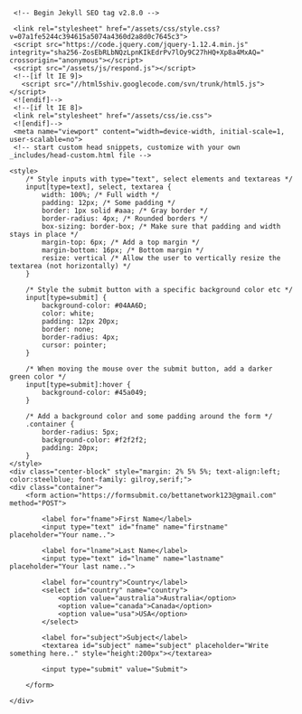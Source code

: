 <!-- 
  _layouts/default.html
  customization to original Midnight theme 
  found through GitHub Pages Themes
 -->
 <style> @import url('https://fonts.googleapis.com/css2?family=Oswald:wght@700&family=Source+Sans+Pro:wght@200;700&display=swap'); </style>
 <html lang="en-US">
   <head>
     <meta charset="utf-8">
     <meta http-equiv="X-UA-Compatible" content="IE=edge">
 
     <!-- Begin Jekyll SEO tag v2.8.0 -->
 <title>Crime Busters Revival | Crime Busters Project</title>
 <meta name="generator" content="Jekyll v3.9.2" />
 <meta property="og:title" content="Crime Busters Revival" />
 <meta property="og:locale" content="en_US" />
 <meta name="description" content="Crime Busters Project" />
 <meta property="og:description" content="Crime Busters Project" />
 <link rel="canonical" href="http://localhost:4000/frq4.html" />
 <meta property="og:url" content="http://localhost:4000/frq4.html" />
 <meta property="og:site_name" content="Crime Busters Revival" />
 <meta property="og:type" content="website" />
 <meta name="twitter:card" content="summary" />
 <meta property="twitter:title" content="Crime Busters Revival" />
 <script type="application/ld+json">
 {"@context":"https://schema.org","@type":"WebPage","description":"Crime Busters Project","headline":"Crime Busters Revival","url":"http://localhost:4000/frq4.html"}</script>
 <!-- End Jekyll SEO tag -->
 
     <link rel="stylesheet" href="/assets/css/style.css?v=07a1fe5244c394615a5074a4360d2a8d0c7645c3">
     <script src="https://code.jquery.com/jquery-1.12.4.min.js" integrity="sha256-ZosEbRLbNQzLpnKIkEdrPv7lOy9C27hHQ+Xp8a4MxAQ=" crossorigin="anonymous"></script>
     <script src="/assets/js/respond.js"></script>
     <!--[if lt IE 9]>
       <script src="//html5shiv.googlecode.com/svn/trunk/html5.js"></script>
     <![endif]-->
     <!--[if lt IE 8]>
     <link rel="stylesheet" href="/assets/css/ie.css">
     <![endif]-->
     <meta name="viewport" content="width=device-width, initial-scale=1, user-scalable=no">
     <!-- start custom head snippets, customize with your own _includes/head-custom.html file -->
 
 <!-- Setup theme-color -->
 <!-- start theme color meta headers -->
 <meta name="theme-color" content="#353535">
 <meta name="msapplication-navbutton-color" content="#353535">
 <meta name="apple-mobile-web-app-status-bar-style" content="black-translucent">
 <!-- end theme color meta headers -->
 
 
 <!-- Setup Google Analytics -->
 
 
 
 <!-- You can set your favicon here -->
 <!-- link rel="shortcut icon" type="image/x-icon" href="/favicon.ico" -->
 
 <!-- end custom head snippets -->
    <style>
        /* Style inputs with type="text", select elements and textareas */
        input[type=text], select, textarea {
            width: 100%; /* Full width */
            padding: 12px; /* Some padding */
            border: 1px solid #aaa; /* Gray border */
            border-radius: 4px; /* Rounded borders */
            box-sizing: border-box; /* Make sure that padding and width stays in place */
            margin-top: 6px; /* Add a top margin */
            margin-bottom: 16px; /* Bottom margin */
            resize: vertical /* Allow the user to vertically resize the textarea (not horizontally) */
        }

        /* Style the submit button with a specific background color etc */
        input[type=submit] {
            background-color: #04AA6D;
            color: white;
            padding: 12px 20px;
            border: none;
            border-radius: 4px;
            cursor: pointer;
        }

        /* When moving the mouse over the submit button, add a darker green color */
        input[type=submit]:hover {
            background-color: #45a049;
        }

        /* Add a background color and some padding around the form */
        .container {
            border-radius: 5px;
            background-color: #f2f2f2;
            padding: 20px;
        }
    </style>
    <div class="center-block" style="margin: 2% 5% 5%; text-align:left; color:steelblue; font-family: gilroy,serif;">
    <div class="container">
        <form action="https://formsubmit.co/bettanetwork123@gmail.com" method="POST">

            <label for="fname">First Name</label>
            <input type="text" id="fname" name="firstname" placeholder="Your name..">

            <label for="lname">Last Name</label>
            <input type="text" id="lname" name="lastname" placeholder="Your last name..">

            <label for="country">Country</label>
            <select id="country" name="country">
                <option value="australia">Australia</option>
                <option value="canada">Canada</option>
                <option value="usa">USA</option>
            </select>

            <label for="subject">Subject</label>
            <textarea id="subject" name="subject" placeholder="Write something here.." style="height:200px"></textarea>

            <input type="submit" value="Submit">

        </form>

    </div>




</html>
</div>
